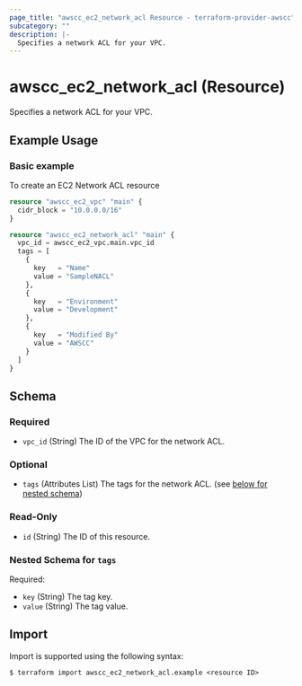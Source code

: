 ```yaml
---
page_title: "awscc_ec2_network_acl Resource - terraform-provider-awscc"
subcategory: ""
description: |-
  Specifies a network ACL for your VPC.
---
```


# awscc_ec2_network_acl (Resource)

Specifies a network ACL for your VPC.

## Example Usage

### Basic example
To create an EC2 Network ACL resource
```terraform
resource "awscc_ec2_vpc" "main" {
  cidr_block = "10.0.0.0/16"
}

resource "awscc_ec2_network_acl" "main" {
  vpc_id = awscc_ec2_vpc.main.vpc_id
  tags = [
    {
      key   = "Name"
      value = "SampleNACL"
    },
    {
      key   = "Environment"
      value = "Development"
    },
    {
      key   = "Modified By"
      value = "AWSCC"
    }
  ]
}
```

<!-- schema generated by tfplugindocs -->
## Schema

### Required

- `vpc_id` (String) The ID of the VPC for the network ACL.

### Optional

- `tags` (Attributes List) The tags for the network ACL. (see [below for nested schema](#nestedatt--tags))

### Read-Only

- `id` (String) The ID of this resource.

<a id="nestedatt--tags"></a>
### Nested Schema for `tags`

Required:

- `key` (String) The tag key.
- `value` (String) The tag value.

## Import

Import is supported using the following syntax:

```shell
$ terraform import awscc_ec2_network_acl.example <resource ID>
```